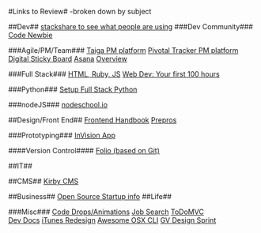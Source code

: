 #Links to Review#
-broken down by subject

##Dev##
[stackshare to see what people are using](http://stackshare.io/)
###Dev Community###
[Code Newbie](http://www.codenewbie.org/blogs/front-end-roundup-1)

###Agile/PM/Team###
[Taiga PM platform](https://taiga.io/)
[Pivotal Tracker PM platform](http://www.pivotaltracker.com/)
[Digital Sticky Board](https://trello.com/)
[Asana](https://asana.com/?noredirect)
[Overview](https://wake.io)

###Full Stack###
[HTML, Ruby, JS](http://www.theodinproject.com/home)
[Web Dev: Your first 100 hours](http://www.vikingcodeschool.com/posts/the-beginner-s-dilemma-your-first-100-hours-of-code)

###Python###
[Setup Full Stack Python](https://realpython.com/blog/python/setting-up-sublime-text-3-for-full-stack-python-development/)

###nodeJS###
[nodeschool.io](http://nodeschool.io/index.html)

##Design/Front End##
[Frontend Handbook](http://www.frontendhandbook.com)
[Prepros](https://prepros.io)

###Prototyping###
[InVision App](http://www.invisionapp.com)

####Version Control####
[Folio (based on Git)](http://folioformac.com)

##IT##

##CMS##
[Kirby CMS](http://getkirby.com)

##Business##
[Open Source Startup info](https://startupclass.co)
##Life##

###Misc###
[Code Drops/Animations](http://tympanus.net/codrops/2015/09/23/elastic-progress/)
[Job Search](http://learntocodewith.me/posts/tech-career-transition/)
[ToDoMVC](http://todomvc.com)	
[Dev Docs](http://devdocs.io)
[iTunes Redesign](http://interface.fh-potsdam.de/itunes/)
[Awesome OSX CLI](https://github.com/herrbischoff/awesome-osx-command-line#files-and-folders)
[GV Design Sprint](http://www.gv.com/sprint/)
